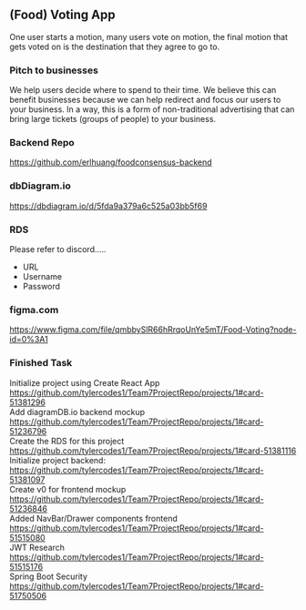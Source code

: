 ## (Food) Voting App
One user starts a motion, many users vote on motion, the final motion that gets voted on is the destination that they agree to go to.

### Pitch to businesses
We help users decide where to spend to their time. We believe this can benefit businesses because we can help redirect and focus our users to your business. In a way, this is a form of non-traditional advertising that can bring large tickets (groups of people) to your business.

### Backend Repo
https://github.com/erlhuang/foodconsensus-backend

### dbDiagram.io
https://dbdiagram.io/d/5fda9a379a6c525a03bb5f69

### RDS
Please refer to discord.....
  - URL
  - Username
  - Password
  
### figma.com
https://www.figma.com/file/qmbbySlR66hRrqoUnYe5mT/Food-Voting?node-id=0%3A1

### Finished Task
Initialize project using Create React App https://github.com/tylercodes1/Team7ProjectRepo/projects/1#card-51381296  
Add diagramDB.io backend mockup https://github.com/tylercodes1/Team7ProjectRepo/projects/1#card-51236796 <br>
Create the RDS for this project https://github.com/tylercodes1/Team7ProjectRepo/projects/1#card-51381116 <br>
Initialize project backend: https://github.com/tylercodes1/Team7ProjectRepo/projects/1#card-51381097 <br>
Create v0 for frontend mockup https://github.com/tylercodes1/Team7ProjectRepo/projects/1#card-51236846 <br>
Added NavBar/Drawer components frontend https://github.com/tylercodes1/Team7ProjectRepo/projects/1#card-51515080 <br>
JWT Research https://github.com/tylercodes1/Team7ProjectRepo/projects/1#card-51515176 <br>
Spring Boot Security https://github.com/tylercodes1/Team7ProjectRepo/projects/1#card-51750506 <br>
